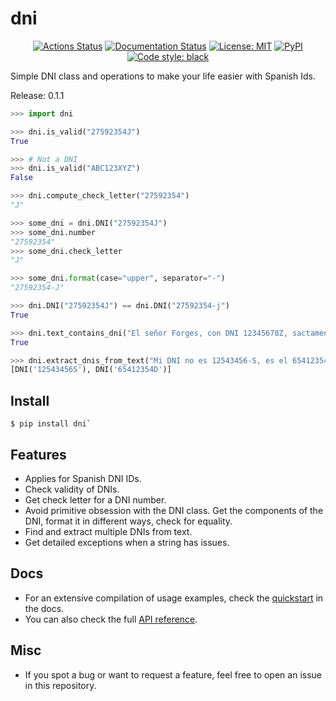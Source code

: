 # dni

<p align="center">
<a href="https://github.com/pmartincalvo/dni/actions"><img alt="Actions Status" src="https://github.com/pmartincalvo/dni/workflows/latest/badge.svg"></a>
<a href="https://dni.readthedocs.io/en/stable/?badge=stable"><img alt="Documentation Status" src="https://readthedocs.org/projects/dni/badge/?version=stable"></a>
<a href="https://github.com/pmartincalvo/dni/blob/main/LICENSE"><img alt="License: MIT" src="https://black.readthedocs.io/en/stable/_static/license.svg"></a>
<a href="https://pypi.org/project/dni/"><img alt="PyPI" src="https://img.shields.io/pypi/v/dni"></a>
<a href="https://github.com/psf/black"><img alt="Code style: black" src="https://img.shields.io/badge/code%20style-black-000000.svg"></a>
</p>

Simple DNI class and operations to make your life easier with Spanish Ids.

Release: 0.1.1

```python
>>> import dni

>>> dni.is_valid("27592354J")
True

>>> # Not a DNI
>>> dni.is_valid("ABC123XYZ")
False

>>> dni.compute_check_letter("27592354")
"J"

>>> some_dni = dni.DNI("27592354J")
>>> some_dni.number
"27592354"
>>> some_dni.check_letter
"J"

>>> some_dni.format(case="upper", separator="-")
"27592354-J"

>>> dni.DNI("27592354J") == dni.DNI("27592354-j")
True

>>> dni.text_contains_dni("El señor Forges, con DNI 12345678Z, sactamente.")
True

>>> dni.extract_dnis_from_text("Mi DNI no es 12543456-S, es el 65412354-D.")
[DNI('12543456S'), DNI('65412354D')]
```

## Install

```shell
$ pip install dni`
```

## Features

- Applies for Spanish DNI IDs.
- Check validity of DNIs.
- Get check letter for a DNI number.
- Avoid primitive obsession with the DNI class. Get the components of the DNI, 
  format it in different ways, check for equality.
- Find and extract multiple DNIs from text.
- Get detailed exceptions when a string has issues.


## Docs

- For an extensive compilation of usage examples, check the
  [quickstart](https://dni.readthedocs.io/en/0.1.0/quickstart.html) 
  in the docs.
- You can also check the full [API reference](https://dni.readthedocs.io/en/0.1.0/api_reference.html).

## Misc

- If you spot a bug or want to request a feature, feel free to open an issue in
  this repository.
